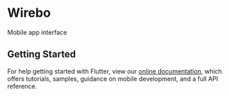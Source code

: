 # Wirebo

Mobile app interface

## Getting Started

For help getting started with Flutter, view our
[online documentation](https://flutter.dev/docs), which offers tutorials,
samples, guidance on mobile development, and a full API reference.
